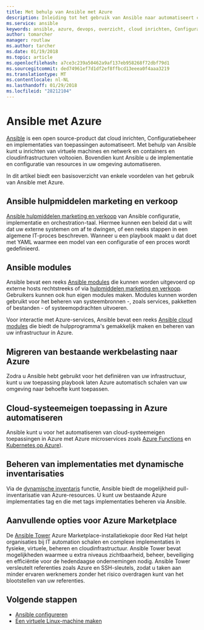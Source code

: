 ```yaml
---
title: Met behulp van Ansible met Azure
description: Inleiding tot het gebruik van Ansible naar automatiseert cloud inrichten, Configuratiebeheer en implementaties van toepassingen.
ms.service: ansible
keywords: ansible, azure, devops, overzicht, cloud inrichten, Configuratiebeheer, toepassingsimplementatie, ansible modules, ansible hulpmiddelen marketing en verkoop
author: tomarcher
manager: routlaw
ms.author: tarcher
ms.date: 01/19/2018
ms.topic: article
ms.openlocfilehash: a7ce3c239a50462a9af137eb958268f72dbf79d1
ms.sourcegitcommit: ded74961ef7d1df2ef8ffbcd13eeea0f4aaa3219
ms.translationtype: MT
ms.contentlocale: nl-NL
ms.lasthandoff: 01/29/2018
ms.locfileid: "28212104"
---
```

# <a name="ansible-with-azure"></a>Ansible met Azure

[Ansible](http://www.ansible.com) is een open source-product dat cloud inrichten, Configuratiebeheer en implementaties van toepassingen automatiseert. Met behulp van Ansible kunt u inrichten van virtuele machines en netwerk en containers en cloudinfrastructuren voltooien. Bovendien kunt Ansible u de implementatie en configuratie van resources in uw omgeving automatiseren.

In dit artikel biedt een basisoverzicht van enkele voordelen van het gebruik van Ansible met Azure.

## <a name="ansible-playbooks"></a>Ansible hulpmiddelen marketing en verkoop

[Ansible hulpmiddelen marketing en verkoop](http://docs.ansible.com/ansible/latest/playbooks.html) van Ansible configuratie, implementatie en orchestration-taal. Hiermee kunnen een beleid dat u wilt dat uw externe systemen om af te dwingen, of een reeks stappen in een algemene IT-proces beschreven. Wanneer u een playbook maakt u dat doet met YAML waarmee een model van een configuratie of een proces wordt gedefinieerd.

## <a name="ansible-modules"></a>Ansible modules

Ansible bevat een reeks [Ansible modules](http://docs.ansible.com/ansible/latest/modules_by_category.html) die kunnen worden uitgevoerd op externe hosts rechtstreeks of via [hulpmiddelen marketing en verkoop](http://docs.ansible.com/ansible/latest/playbooks.html). Gebruikers kunnen ook hun eigen modules maken. Modules kunnen worden gebruikt voor het beheren van systeembronnen -, zoals services, pakketten of bestanden - of systeemopdrachten uitvoeren.

Voor interactie met Azure-services, Ansible bevat een reeks [Ansible cloud modules](http://docs.ansible.com/ansible/list_of_cloud_modules.html#azure) die biedt de hulpprogramma's gemakkelijk maken en beheren van uw infrastructuur in Azure. 

## <a name="migrate-existing-workload-to-azure"></a>Migreren van bestaande werkbelasting naar Azure

Zodra u Ansible hebt gebruikt voor het definiëren van uw infrastructuur, kunt u uw toepassing playbook laten Azure automatisch schalen van uw omgeving naar behoefte kunt toepassen. 

## <a name="automate-cloud-native-application-in-azure"></a>Cloud-systeemeigen toepassing in Azure automatiseren

Ansible kunt u voor het automatiseren van cloud-systeemeigen toepassingen in Azure met Azure microservices zoals [Azure Functions](https://azure.microsoft.com//services/functions/) en [Kubernetes op Azure](https://azure.microsoft.com/services/container-service/kubernetes/)).  

## <a name="manage-deployments-with-dynamic-inventory"></a>Beheren van implementaties met dynamische inventarisaties
Via de [dynamische inventaris](http://docs.ansible.com/ansible/intro_dynamic_inventory.html) functie, Ansible biedt de mogelijkheid pull-inventarisatie van Azure-resources. U kunt uw bestaande Azure implementaties tag en die met tags implementaties beheren via Ansible.

## <a name="additional-azure-marketplace-options"></a>Aanvullende opties voor Azure Marketplace
De [Ansible Tower](https://azuremarketplace.microsoft.com/marketplace/apps/redhat.ansible-tower) Azure Marketplace-installatiekopie door Red Hat helpt organisaties bij IT automation schalen en complexe implementaties in fysieke, virtuele, beheren en cloudinfrastructuur. Ansible Tower bevat mogelijkheden waarmee u extra niveaus zichtbaarheid, beheer, beveiliging en efficiëntie voor de hedendaagse ondernemingen nodig. Ansible Tower versleutelt referenties zoals Azure en SSH-sleutels, zodat u taken aan minder ervaren werknemers zonder het risico overdragen kunt van het blootstellen van uw referenties.

## <a name="next-steps"></a>Volgende stappen
- [Ansible configureren](/azure/virtual-machines/linux/ansible-install-configure?toc=%2Fen-us%2Fazure%2Fansible%2Ftoc.json&bc=%2Fen-us%2Fazure%2Fbread%2Ftoc.json)
- [Een virtuele Linux-machine maken](/azure/virtual-machines/linux/ansible-create-vm?toc=%2Fen-us%2Fazure%2Fansible%2Ftoc.json&bc=%2Fen-us%2Fazure%2Fbread%2Ftoc.json)